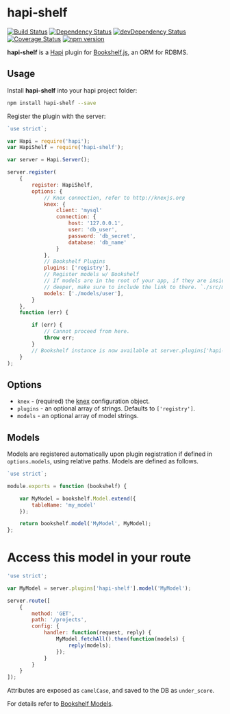 # hapi-shelf

[![Build Status](https://travis-ci.org/peteut/hapi-shelf.svg)](
https://travis-ci.org/peteut/hapi-shelf)
[![Dependency Status](https://david-dm.org/peteut/hapi-shelf.svg)](
https://david-dm.org/peteut/hapi-shelf)
[![devDependency Status](https://david-dm.org/peteut/hapi-shelf/dev-status.svg)](
https://david-dm.org/peteut/hapi-shelf#info=devDependencies)
[![Coverage Status](https://img.shields.io/coveralls/peteut/hapi-shelf.svg)](
https://coveralls.io/r/peteut/hapi-shelf?branch=master)
[![npm version](https://badge.fury.io/js/hapi-shelf.svg)](
http://badge.fury.io/js/hapi-shelf)

**hapi-shelf** is a [Hapi](http://hapijs.com) plugin for [Bookshelf.js](
http://bookshelfjs.org), an ORM for RDBMS.

## Usage

Install **hapi-shelf** into your hapi project folder:

```bash
npm install hapi-shelf --save
```

Register the plugin with the server:

```javascript
`use strict`;

var Hapi = require('hapi');
var HapiShelf = require('hapi-shelf');

var server = Hapi.Server();

server.register(
    {
        register: HapiShelf,
        options: {
            // Knex connection, refer to http://knexjs.org
            knex: {
                client: 'mysql'
                connection: {
                    host: '127.0.0.1',
                    user: 'db_user',
                    password: 'db_secret',
                    database: 'db_name'
                }
            },
            // Bookshelf Plugins
            plugins: ['registry'],
            // Register models w/ Bookshelf
            // If models are in the root of your app, if they are inside a directory
            // deeper, make sure to include the link to there. `./src/models/user`, for example
            models: ['./models/user'],
        }
    },
    function (err) {

        if (err) {
            // Cannot proceed from here.
            throw err;
        }
        // Bookshelf instance is now available at server.plugins['hapi-shelf']
    }
);
```

## Options

* `knex` - (required) the [knex](http://knexjs.org) configuration object.
* `plugins` - an optional array of strings. Defaults to `['registry']`.
* `models` - an optional array of model strings.

## Models

Models are registered automatically upon plugin registration if defined
in `options.models`, using relative paths.
Models are defined as follows.

```javascript
`use strict`;

module.exports = function (bookshelf) {

    var MyModel = bookshelf.Model.extend({
        tableName: 'my_model'
    });

    return bookshelf.model('MyModel', MyModel);
};
```

# Access this model in your route

```javascript
'use strict';

var MyModel = server.plugins['hapi-shelf'].model('MyModel');

server.route([
    {
        method: 'GET',
        path: '/projects',
        config: {
            handler: function(request, reply) {
                MyModel.fetchAll().then(function(models) {
                    reply(models);
                });
            }
        }
    }
]);
```

Attributes are exposed as `camelCase`, and saved to the DB as `under_score`.

For details refer to [Bookshelf Models](http://bookshelfjs.org/#Model).
